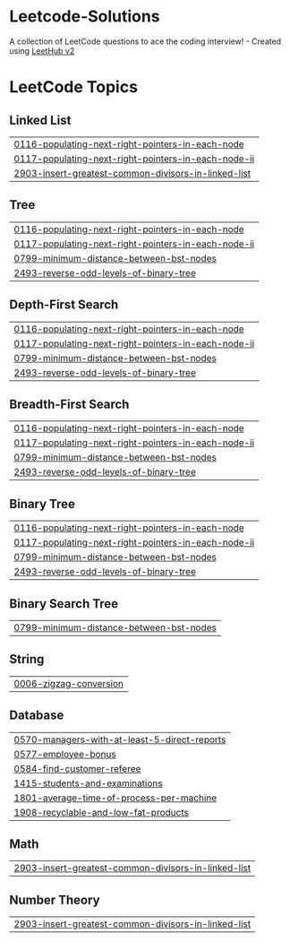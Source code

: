 # Leetcode-Solutions
A collection of LeetCode questions to ace the coding interview! - Created using [LeetHub v2](https://github.com/arunbhardwaj/LeetHub-2.0)

<!---LeetCode Topics Start-->
# LeetCode Topics
## Linked List
|  |
| ------- |
| [0116-populating-next-right-pointers-in-each-node](https://github.com/adrajkumar724/Leetcode-Solutions/tree/master/0116-populating-next-right-pointers-in-each-node) |
| [0117-populating-next-right-pointers-in-each-node-ii](https://github.com/adrajkumar724/Leetcode-Solutions/tree/master/0117-populating-next-right-pointers-in-each-node-ii) |
| [2903-insert-greatest-common-divisors-in-linked-list](https://github.com/adrajkumar724/Leetcode-Solutions/tree/master/2903-insert-greatest-common-divisors-in-linked-list) |
## Tree
|  |
| ------- |
| [0116-populating-next-right-pointers-in-each-node](https://github.com/adrajkumar724/Leetcode-Solutions/tree/master/0116-populating-next-right-pointers-in-each-node) |
| [0117-populating-next-right-pointers-in-each-node-ii](https://github.com/adrajkumar724/Leetcode-Solutions/tree/master/0117-populating-next-right-pointers-in-each-node-ii) |
| [0799-minimum-distance-between-bst-nodes](https://github.com/adrajkumar724/Leetcode-Solutions/tree/master/0799-minimum-distance-between-bst-nodes) |
| [2493-reverse-odd-levels-of-binary-tree](https://github.com/adrajkumar724/Leetcode-Solutions/tree/master/2493-reverse-odd-levels-of-binary-tree) |
## Depth-First Search
|  |
| ------- |
| [0116-populating-next-right-pointers-in-each-node](https://github.com/adrajkumar724/Leetcode-Solutions/tree/master/0116-populating-next-right-pointers-in-each-node) |
| [0117-populating-next-right-pointers-in-each-node-ii](https://github.com/adrajkumar724/Leetcode-Solutions/tree/master/0117-populating-next-right-pointers-in-each-node-ii) |
| [0799-minimum-distance-between-bst-nodes](https://github.com/adrajkumar724/Leetcode-Solutions/tree/master/0799-minimum-distance-between-bst-nodes) |
| [2493-reverse-odd-levels-of-binary-tree](https://github.com/adrajkumar724/Leetcode-Solutions/tree/master/2493-reverse-odd-levels-of-binary-tree) |
## Breadth-First Search
|  |
| ------- |
| [0116-populating-next-right-pointers-in-each-node](https://github.com/adrajkumar724/Leetcode-Solutions/tree/master/0116-populating-next-right-pointers-in-each-node) |
| [0117-populating-next-right-pointers-in-each-node-ii](https://github.com/adrajkumar724/Leetcode-Solutions/tree/master/0117-populating-next-right-pointers-in-each-node-ii) |
| [0799-minimum-distance-between-bst-nodes](https://github.com/adrajkumar724/Leetcode-Solutions/tree/master/0799-minimum-distance-between-bst-nodes) |
| [2493-reverse-odd-levels-of-binary-tree](https://github.com/adrajkumar724/Leetcode-Solutions/tree/master/2493-reverse-odd-levels-of-binary-tree) |
## Binary Tree
|  |
| ------- |
| [0116-populating-next-right-pointers-in-each-node](https://github.com/adrajkumar724/Leetcode-Solutions/tree/master/0116-populating-next-right-pointers-in-each-node) |
| [0117-populating-next-right-pointers-in-each-node-ii](https://github.com/adrajkumar724/Leetcode-Solutions/tree/master/0117-populating-next-right-pointers-in-each-node-ii) |
| [0799-minimum-distance-between-bst-nodes](https://github.com/adrajkumar724/Leetcode-Solutions/tree/master/0799-minimum-distance-between-bst-nodes) |
| [2493-reverse-odd-levels-of-binary-tree](https://github.com/adrajkumar724/Leetcode-Solutions/tree/master/2493-reverse-odd-levels-of-binary-tree) |
## Binary Search Tree
|  |
| ------- |
| [0799-minimum-distance-between-bst-nodes](https://github.com/adrajkumar724/Leetcode-Solutions/tree/master/0799-minimum-distance-between-bst-nodes) |
## String
|  |
| ------- |
| [0006-zigzag-conversion](https://github.com/adrajkumar724/Leetcode-Solutions/tree/master/0006-zigzag-conversion) |
## Database
|  |
| ------- |
| [0570-managers-with-at-least-5-direct-reports](https://github.com/adrajkumar724/Leetcode-Solutions/tree/master/0570-managers-with-at-least-5-direct-reports) |
| [0577-employee-bonus](https://github.com/adrajkumar724/Leetcode-Solutions/tree/master/0577-employee-bonus) |
| [0584-find-customer-referee](https://github.com/adrajkumar724/Leetcode-Solutions/tree/master/0584-find-customer-referee) |
| [1415-students-and-examinations](https://github.com/adrajkumar724/Leetcode-Solutions/tree/master/1415-students-and-examinations) |
| [1801-average-time-of-process-per-machine](https://github.com/adrajkumar724/Leetcode-Solutions/tree/master/1801-average-time-of-process-per-machine) |
| [1908-recyclable-and-low-fat-products](https://github.com/adrajkumar724/Leetcode-Solutions/tree/master/1908-recyclable-and-low-fat-products) |
## Math
|  |
| ------- |
| [2903-insert-greatest-common-divisors-in-linked-list](https://github.com/adrajkumar724/Leetcode-Solutions/tree/master/2903-insert-greatest-common-divisors-in-linked-list) |
## Number Theory
|  |
| ------- |
| [2903-insert-greatest-common-divisors-in-linked-list](https://github.com/adrajkumar724/Leetcode-Solutions/tree/master/2903-insert-greatest-common-divisors-in-linked-list) |
<!---LeetCode Topics End-->